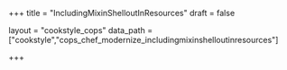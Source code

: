 +++
title = "IncludingMixinShelloutInResources"
draft = false

layout = "cookstyle_cops"
data_path = ["cookstyle","cops_chef_modernize_includingmixinshelloutinresources"]

+++

<!-- The content of this page is automatically generated from the
cops_chef_modernize_includingmixinshelloutinresources.yml file in github.com/chef/cookstyle/blob/main/docs-chef-io/data/cookstyle/. -->
